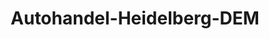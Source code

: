 ---
title: "Autohandel-Heidelberg-DEM"
url: /eppelheim/autohandel-heidelberg-dem/
shop: Autohaus
---